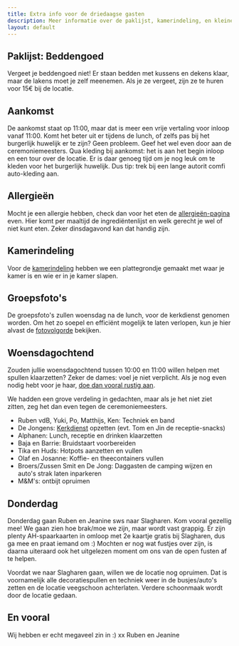 ```yaml
---
title: Extra info voor de driedaagse gasten
description: Meer informatie over de paklijst, kamerindeling, en kleine details van de bruiloft.
layout: default
---
```


## Paklijst: Beddengoed
Vergeet je beddengoed niet! Er staan bedden met kussens en dekens klaar, maar de lakens moet je zelf meenemen. Als je ze vergeet, zijn ze te huren voor 15€ bij de locatie.

## Aankomst
De aankomst staat op 11:00, maar dat is meer een vrije vertaling voor inloop vanaf 11:00. Komt het beter uit er tijdens de lunch, of zelfs pas bij het burgerlijk huwelijk er te zijn? Geen probleem. Geef het wel even door aan de ceremoniemeesters.
Qua kleding bij aankomst: het is aan het begin inloop en een tour over de locatie. Er is daar genoeg tijd om je nog leuk om te kleden voor het burgerlijk huwelijk. Dus tip: trek bij een lange autorit comfi auto-kleding aan. 

## Allergieën
Mocht je een allergie hebben, check dan voor het eten de [allergieën-pagina](/allergieen) even. Hier komt per maaltijd de ingrediëntenlijst en welk gerecht je wel of niet kunt eten. Zeker dinsdagavond kan dat handig zijn.

## Kamerindeling
Voor de [kamerindeling](/kamers) hebben we een plattegrondje gemaakt met waar je kamer is en wie er in je kamer slapen.

## Groepsfoto's
De groepsfoto's zullen woensdag na de lunch, voor de kerkdienst genomen worden. Om het zo soepel en efficiënt mogelijk te laten verlopen, kun je hier alvast de [fotovolgorde](/fotovolgorde) bekijken.

## Woensdagochtend
Zouden jullie woensdagochtend tussen 10:00 en 11:00 willen helpen met spullen klaarzetten?
Zeker de dames: voel je niet verplicht. Als je nog even nodig hebt voor je haar, [doe dan vooral rustig aan](https://www.youtube.com/watch?v=32Oc2d_3yEk).

We hadden een grove verdeling in gedachten, maar als je het niet ziet zitten, zeg het dan even tegen de ceremoniemeesters.
- Ruben vdB, Yuki, Po, Matthijs, Ken: Techniek en band
- De Jongens: [Kerkdienst](/kerkdienst) opzetten (evt. Tom en Jin de receptie-snacks)
- Alphanen: Lunch, receptie en drinken klaarzetten
- Baja en Barrie: Bruidstaart voorbereiden
- Tika en Huds: Hotpots aanzetten en vullen
- Olaf en Josanne: Koffie- en theecontainers vullen
- Broers/Zussen Smit en De Jong: Daggasten de camping wijzen en auto's strak laten inparkeren
- M&M's: ontbijt opruimen

## Donderdag
Donderdag gaan Ruben en Jeanine sws naar Slagharen. Kom vooral gezellig mee! We gaan zien hoe brak/moe we zijn, maar wordt vast grappig. Er zijn plenty AH-spaarkaarten in omloop met 2e kaartje gratis bij Slagharen, dus ga mee en praat iemand om :)
Mochten er nog wat fustjes over zijn, is daarna uiteraard ook het uitgelezen moment om ons van de open fusten af te helpen.

Voordat we naar Slagharen gaan, willen we de locatie nog opruimen. Dat is voornamelijk alle decoratiespullen en techniek weer in de busjes/auto's zetten en de locatie veegschoon achterlaten. Verdere schoonmaak wordt door de locatie gedaan.

## En vooral
Wij hebben er echt megaveel zin in :)
xx Ruben en Jeanine
